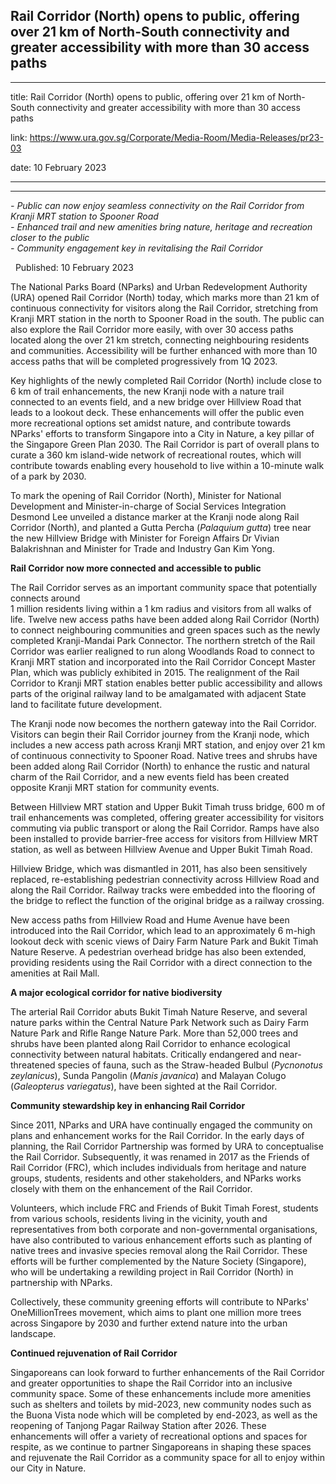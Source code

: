 ## Rail Corridor (North) opens to public, offering over 21 km of North-South connectivity and greater accessibility with more than 30 access paths
---
title: Rail Corridor (North) opens to public, offering over 21 km of North-South connectivity and greater accessibility with more than 30 access paths

link: https://www.ura.gov.sg/Corporate/Media-Room/Media-Releases/pr23-03

date: 10 February 2023

---

-----------------------------------------------------------------------------------------------------------------------------------------------

_\- Public can now enjoy seamless connectivity on the Rail Corridor from Kranji MRT station to Spooner Road  
\- Enhanced trail and new amenities bring nature, heritage and recreation closer to the public  
\- Community engagement key in revitalising the Rail Corridor_

  Published: 10 February 2023

The National Parks Board (NParks) and Urban Redevelopment Authority (URA) opened Rail Corridor (North) today, which marks more than 21 km of continuous connectivity for visitors along the Rail Corridor, stretching from Kranji MRT station in the north to Spooner Road in the south. The public can also explore the Rail Corridor more easily, with over 30 access paths located along the over 21 km stretch, connecting neighbouring residents and communities. Accessibility will be further enhanced with more than 10 access paths that will be completed progressively from 1Q 2023.  
  
Key highlights of the newly completed Rail Corridor (North) include close to 6 km of trail enhancements, the new Kranji node with a nature trail connected to an events field, and a new bridge over Hillview Road that leads to a lookout deck. These enhancements will offer the public even more recreational options set amidst nature, and contribute towards NParks' efforts to transform Singapore into a City in Nature, a key pillar of the Singapore Green Plan 2030. The Rail Corridor is part of overall plans to curate a 360 km island-wide network of recreational routes, which will contribute towards enabling every household to live within a 10-minute walk of a park by 2030.  
  
To mark the opening of Rail Corridor (North), Minister for National Development and Minister-in-charge of Social Services Integration Desmond Lee unveiled a distance marker at the Kranji node along Rail Corridor (North), and planted a Gutta Percha (_Palaquium gutta_) tree near the new Hillview Bridge with Minister for Foreign Affairs Dr Vivian Balakrishnan and Minister for Trade and Industry Gan Kim Yong.   
  
**Rail Corridor now more connected and accessible to public**

The Rail Corridor serves as an important community space that potentially connects around   
1 million residents living within a 1 km radius and visitors from all walks of life. Twelve new access paths have been added along Rail Corridor (North) to connect neighbouring communities and green spaces such as the newly completed Kranji-Mandai Park Connector. The northern stretch of the Rail Corridor was earlier realigned to run along Woodlands Road to connect to Kranji MRT station and incorporated into the Rail Corridor Concept Master Plan, which was publicly exhibited in 2015. The realignment of the Rail Corridor to Kranji MRT station enables better public accessibility and allows parts of the original railway land to be amalgamated with adjacent State land to facilitate future development.  
  
The Kranji node now becomes the northern gateway into the Rail Corridor. Visitors can begin their Rail Corridor journey from the Kranji node, which includes a new access path across Kranji MRT station, and enjoy over 21 km of continuous connectivity to Spooner Road. Native trees and shrubs have been added along Rail Corridor (North) to enhance the rustic and natural charm of the Rail Corridor, and a new events field has been created opposite Kranji MRT station for community events.  
  
Between Hillview MRT station and Upper Bukit Timah truss bridge, 600 m of trail enhancements was completed, offering greater accessibility for visitors commuting via public transport or along the Rail Corridor. Ramps have also been installed to provide barrier-free access for visitors from Hillview MRT station, as well as between Hillview Avenue and Upper Bukit Timah Road.   
  
Hillview Bridge, which was dismantled in 2011, has also been sensitively replaced, re-establishing pedestrian connectivity across Hillview Road and along the Rail Corridor. Railway tracks were embedded into the flooring of the bridge to reflect the function of the original bridge as a railway crossing.  
  
New access paths from Hillview Road and Hume Avenue have been introduced into the Rail Corridor, which lead to an approximately 6 m-high lookout deck with scenic views of Dairy Farm Nature Park and Bukit Timah Nature Reserve. A pedestrian overhead bridge has also been extended, providing residents using the Rail Corridor with a direct connection to the amenities at Rail Mall.   
  
  
  
**A major ecological corridor for native biodiversity**

The arterial Rail Corridor abuts Bukit Timah Nature Reserve, and several nature parks within the Central Nature Park Network such as Dairy Farm Nature Park and Rifle Range Nature Park. More than 52,000 trees and shrubs have been planted along Rail Corridor to enhance ecological connectivity between natural habitats. Critically endangered and near-threatened species of fauna, such as the Straw-headed Bulbul (_Pycnonotus zeylanicus_), Sunda Pangolin (_Manis javanica_) and Malayan Colugo (_Galeopterus variegatus_), have been sighted at the Rail Corridor.   
  
  
  
**Community stewardship key in enhancing Rail Corridor**

Since 2011, NParks and URA have continually engaged the community on plans and enhancement works for the Rail Corridor. In the early days of planning, the Rail Corridor Partnership was formed by URA to conceptualise the Rail Corridor. Subsequently, it was renamed in 2017 as the Friends of Rail Corridor (FRC), which includes individuals from heritage and nature groups, students, residents and other stakeholders, and NParks works closely with them on the enhancement of the Rail Corridor.   
  
Volunteers, which include FRC and Friends of Bukit Timah Forest, students from various schools, residents living in the vicinity, youth and representatives from both corporate and non-governmental organisations, have also contributed to various enhancement efforts such as planting of native trees and invasive species removal along the Rail Corridor. These efforts will be further complemented by the Nature Society (Singapore), who will be undertaking a rewilding project in Rail Corridor (North) in partnership with NParks.    
  
Collectively, these community greening efforts will contribute to NParks' OneMillionTrees movement, which aims to plant one million more trees across Singapore by 2030 and further extend nature into the urban landscape.  
  
  
  
**Continued rejuvenation of Rail Corridor**

Singaporeans can look forward to further enhancements of the Rail Corridor and greater opportunities to shape the Rail Corridor into an inclusive community space. Some of these enhancements include more amenities such as shelters and toilets by mid-2023, new community nodes such as the Buona Vista node which will be completed by end-2023, as well as the reopening of Tanjong Pagar Railway Station after 2026. These enhancements will offer a variety of recreational options and spaces for respite, as we continue to partner Singaporeans in shaping these spaces and rejuvenate the Rail Corridor as a community space for all to enjoy within our City in Nature.